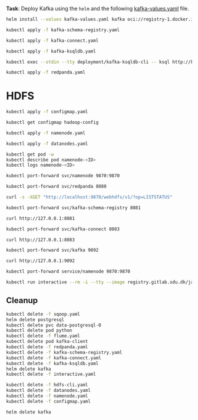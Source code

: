 **Task**: Deploy Kafka using the `helm` and the following [kafka-values.yaml](kafka-values.yaml) file.

```bash
helm install --values kafka-values.yaml kafka oci://registry-1.docker.io/bitnamicharts/kafka --version 30.0.4
```

```bash
kubectl apply -f kafka-schema-registry.yaml
```

```bash
kubectl apply -f kafka-connect.yaml
```

```bash
kubectl apply -f kafka-ksqldb.yaml
```

```bash 
kubectl exec --stdin --tty deployment/kafka-ksqldb-cli -- ksql http://kafka-ksqldb-server:8088
```


```bash
kubectl apply -f redpanda.yaml
```


# HDFS


````bash
kubectl apply -f configmap.yaml
````

````bash
kubectl get configmap hadoop-config
````

````bash
kubectl apply -f namenode.yaml
````


````bash
kubectl apply -f datanodes.yaml
````

````bash
kubectl get pod -w
kubectl describe pod namenode-<ID>
kubectl logs namenode-<ID>
````

```bash
kubectl port-forward svc/namenode 9870:9870
```

```bash
kubectl port-forward svc/redpanda 8080
```

```bash
curl -s -XGET "http://localhost:9870/webhdfs/v1/?op=LISTSTATUS"
```

```bash
kubectl port-forward svc/kafka-schema-registry 8081
```
```bash
curl http://127.0.0.1:8081
```
```bash
kubectl port-forward svc/kafka-connect 8083
```
```bash
curl http://127.0.0.1:8083
```
```bash
kubectl port-forward svc/kafka 9092
```
```bash
curl http://127.0.0.1:9092
```
```bash
kubectl port-forward service/namenode 9870:9870
```

```bash
kubectl run interactive --rm -i --tty --image registry.gitlab.sdu.dk/jah/bigdatarepo/interactive:latest
```

## Cleanup


```bash
kubectl delete -f sqoop.yaml
helm delete postgresql
kubectl delete pvc data-postgresql-0
kubectl delete pod python
kubectl delete -f flume.yaml
kubectl delete pod kafka-client
kubectl delete -f redpanda.yaml
kubectl delete -f kafka-schema-registry.yaml
kubectl delete -f kafka-connect.yaml
kubectl delete -f kafka-ksqldb.yaml
helm delete kafka
kubectl delete -f interactive.yaml

kubectl delete -f hdfs-cli.yaml
kubectl delete -f datanodes.yaml
kubectl delete -f namenode.yaml
kubectl delete -f configmap.yaml
```
```bash
helm delete kafka
```
